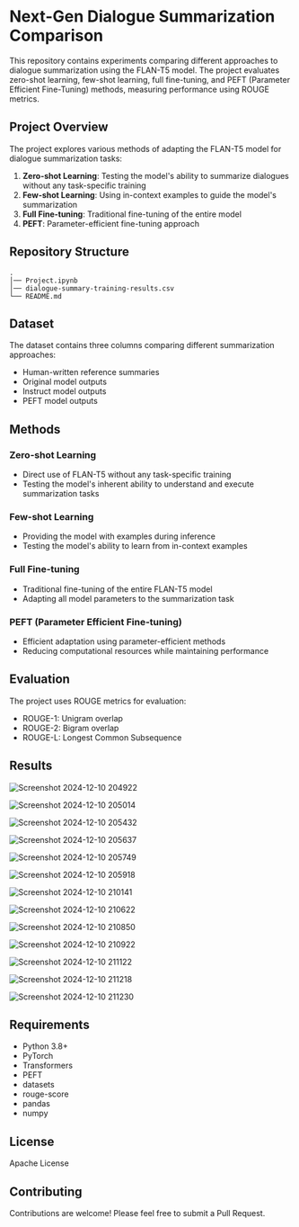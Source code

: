 # Next-Gen Dialogue Summarization Comparison

This repository contains experiments comparing different approaches to dialogue summarization using the FLAN-T5 model. The project evaluates zero-shot learning, few-shot learning, full fine-tuning, and PEFT (Parameter Efficient Fine-Tuning) methods, measuring performance using ROUGE metrics.

## Project Overview

The project explores various methods of adapting the FLAN-T5 model for dialogue summarization tasks:

1. **Zero-shot Learning**: Testing the model's ability to summarize dialogues without any task-specific training
2. **Few-shot Learning**: Using in-context examples to guide the model's summarization
3. **Full Fine-tuning**: Traditional fine-tuning of the entire model
4. **PEFT**: Parameter-efficient fine-tuning approach

## Repository Structure

```
.
│── Project.ipynb
│── dialogue-summary-training-results.csv
└── README.md
```

## Dataset

The dataset contains three columns comparing different summarization approaches:
- Human-written reference summaries
- Original model outputs
- Instruct model outputs
- PEFT model outputs

## Methods

### Zero-shot Learning
- Direct use of FLAN-T5 without any task-specific training
- Testing the model's inherent ability to understand and execute summarization tasks

### Few-shot Learning
- Providing the model with examples during inference
- Testing the model's ability to learn from in-context examples

### Full Fine-tuning
- Traditional fine-tuning of the entire FLAN-T5 model
- Adapting all model parameters to the summarization task

### PEFT (Parameter Efficient Fine-tuning)
- Efficient adaptation using parameter-efficient methods
- Reducing computational resources while maintaining performance

## Evaluation

The project uses ROUGE metrics for evaluation:
- ROUGE-1: Unigram overlap
- ROUGE-2: Bigram overlap
- ROUGE-L: Longest Common Subsequence

## Results

![Screenshot 2024-12-10 204922](https://github.com/user-attachments/assets/e6446f7d-9380-4f06-9e34-fe3c35ab485c)

![Screenshot 2024-12-10 205014](https://github.com/user-attachments/assets/f76aa176-7a90-4c87-917f-aee0ca7ce648)

![Screenshot 2024-12-10 205432](https://github.com/user-attachments/assets/a175c2a9-2057-4a8c-9053-2abe36fcf8ab)

![Screenshot 2024-12-10 205637](https://github.com/user-attachments/assets/46522d2c-8188-41aa-aa38-1bd70cf8e9df)

![Screenshot 2024-12-10 205749](https://github.com/user-attachments/assets/663d825c-a89f-4a37-a41a-47aed0b53859)

![Screenshot 2024-12-10 205918](https://github.com/user-attachments/assets/79bc7009-98aa-4cd9-8005-d0d02e8c06d1)

![Screenshot 2024-12-10 210141](https://github.com/user-attachments/assets/e2764b11-1454-4a2f-95e2-78073ac7e075)

![Screenshot 2024-12-10 210622](https://github.com/user-attachments/assets/1bd08bf1-b543-444e-a0f7-8f67c8de74d4)

![Screenshot 2024-12-10 210850](https://github.com/user-attachments/assets/946b0c0f-7ccc-4fec-876b-314fcca7a5cf)

![Screenshot 2024-12-10 210922](https://github.com/user-attachments/assets/87e5be7d-c259-4ba0-b207-2045581423b1)

![Screenshot 2024-12-10 211122](https://github.com/user-attachments/assets/b3da38be-fec3-4a4e-9f61-217c44c38835)

![Screenshot 2024-12-10 211218](https://github.com/user-attachments/assets/e40e175b-4d14-44bb-9af6-9cb277b1cf96)

![Screenshot 2024-12-10 211230](https://github.com/user-attachments/assets/7322f535-7917-41a0-97b9-5556b1bc1954)


## Requirements

- Python 3.8+
- PyTorch
- Transformers
- PEFT
- datasets
- rouge-score
- pandas
- numpy

## License

Apache License

## Contributing

Contributions are welcome! Please feel free to submit a Pull Request.
